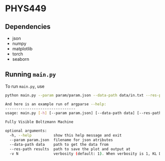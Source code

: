 # PHYS449

## Dependencies

- json
- numpy
- matplotlib
- torch
- seaborn

## Running `main.py`

To run `main.py`, use

```sh
python main.py --param param/param.json --data-path data/in.txt --res-path results -v 1

And here is an example run of argparse --help:
--------------------------------
usage: main.py [-h] [--param param.json] [--data-path data] [--res-path results] [-v N]

Fully Visible Boltzmann Machine

optional arguments:
  -h, --help          show this help message and exit
  --param param.json  filename for json atributes
  --data-path data    path to get the data from
  --res-path results  path to save the plot and output at
  -v N                verbosity (default: 1). When verbosity is 1, KL Divergence shown.
```
